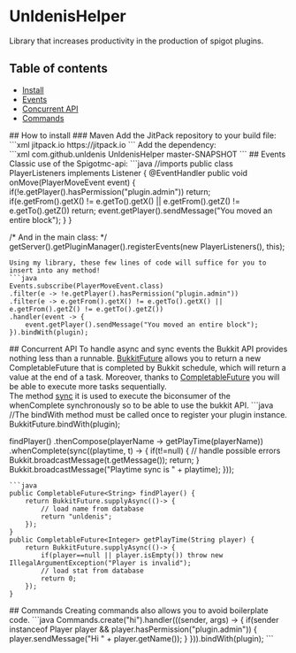 # UnldenisHelper

Library that increases productivity in the production of spigot plugins.
## Table of contents
- <a href="#install">Install</a>
- <a href="#events">Events</a>
- <a href="#concurrent-api">Concurrent API</a>
- <a href="#commands">Commands</a>
<a id="install">
## How to install
### Maven
Add the JitPack repository to your build file:
<br>
```xml
<repositories>
  <repository>
    <id>jitpack.io</id>
    <url>https://jitpack.io</url>
  </repository>
</repositories>
```
Add the dependency:
<br>
```xml
<dependency>
    <groupId>com.github.unldenis</groupId>
    <artifactId>UnldenisHelper</artifactId>
    <version>master-SNAPSHOT</version>
</dependency>
```
<a id="events">
## Events
Classic use of the Spigotmc-api: 
```java
//imports
public class PlayerListeners implements Listener {
    @EventHandler
    public void onMove(PlayerMoveEvent event) {
        if(!e.getPlayer().hasPermission("plugin.admin")) return;
        if(e.getFrom().getX() != e.getTo().getX() || e.getFrom().getZ() != e.getTo().getZ()) return;
        event.getPlayer().sendMessage("You moved an entire block");
    }
}

/*
    And in the main class:
*/
getServer().getPluginManager().registerEvents(new PlayerListeners(), this);
```
Using my library, these few lines of code will suffice for you to insert into any method!
```java
Events.subscribe(PlayerMoveEvent.class)
.filter(e -> !e.getPlayer().hasPermission("plugin.admin"))
.filter(e -> e.getFrom().getX() != e.getTo().getX() || e.getFrom().getZ() != e.getTo().getZ())
.handler(event -> {
    event.getPlayer().sendMessage("You moved an entire block");
}).bindWith(plugin);
```
<a id="concurrent-api">
## Concurrent API
To handle async and sync events the Bukkit API provides nothing less than a runnable. <a href="https://github.com/unldenis/UnldenisHelper/blob/master/src/main/java/com/github/unldenis/helper/concurrent/BukkitFuture.java">BukkitFuture</a> allows you to return a new CompletableFuture that is completed by Bukkit schedule, which will return a value at the end of a task. Moreover, thanks to <a href="https://docs.oracle.com/javase/8/docs/api/java/util/concurrent/CompletableFuture.html">CompletableFuture</a> you will be able to execute more tasks sequentially.<br>
The method <a href="https://github.com/unldenis/UnldenisHelper/blob/01e1857f9009ac83fb6c28267ffee133920798b8/src/main/java/com/github/unldenis/helper/concurrent/BukkitFuture.java#L112">sync</a> it is used to execute the biconsumer of the whenComplete synchronously so to be able to use the bukkit API.
```java
//The bindWith method must be called once to register your plugin instance.
BukkitFuture.bindWith(plugin);

findPlayer()
.thenCompose(playerName -> getPlayTime(playerName))
.whenComplete(sync((playtime, t) -> {
    if(t!=null) {
        // handle possible errors
        Bukkit.broadcastMessage(t.getMessage());
        return;
    }
    Bukkit.broadcastMessage("Playtime sync is " + playtime);
}));
```
```java
public CompletableFuture<String> findPlayer() {
    return BukkitFuture.supplyAsync(()-> {
        // load name from database
        return "unldenis";
    });
}
public CompletableFuture<Integer> getPlayTime(String player) {
    return BukkitFuture.supplyAsync(()-> {
        if(player==null || player.isEmpty()) throw new IllegalArgumentException("Player is invalid");
        // load stat from database
        return 0;
    });
}
```
<a id="commands">
## Commands
Creating commands also allows you to avoid boilerplate code.
```java
Commands.create("hi").handler(((sender, args) -> {
    if(sender instanceof Player player && player.hasPermission("plugin.admin")) {
        player.sendMessage("Hi " + player.getName());
    }
})).bindWith(plugin);
```
